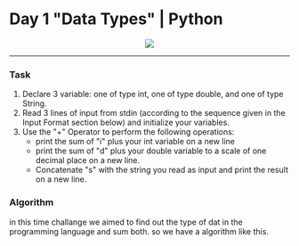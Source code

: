 # Day 1 "Data Types" | Python

<p align="center">
  <img src="https://github.com/Kyuubang/example_readme/blob/master/HR-Logo-Main.png">
</p>

___
### Task
1. Declare 3 variable: one of type int, one of type double, and one of type String.
2. Read 3 lines of input from stdin (according to the sequence given in the Input Format section below) and initialize your variables.
3. Use the "+" Operator to perform the following operations:
    * print the sum of "i" plus your int variable on a new line
    * print the sum of "d" plus your double variable to a scale of one decimal place on a new line.
    * Concatenate "s" with the string you read as input and print the result on a new line.
### Algorithm
in this time challange we aimed to find out the type of dat in the programming language and sum both. so we have a algorithm like this. <br />
